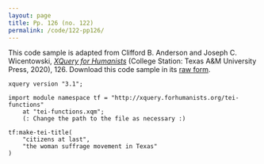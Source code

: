 ```yaml
---
layout: page
title: Pp. 126 (no. 122)
permalink: /code/122-pp126/
---
```


This code sample is adapted from Clifford B. Anderson and Joseph C. Wicentowski, 
[_XQuery for Humanists_](/) (College Station: Texas A&M University Press, 2020), 126. 
Download this code sample in its [raw form](/code/122-pp126/122-pp126.xq).

```xquery
xquery version "3.1";

import module namespace tf = "http://xquery.forhumanists.org/tei-functions"
    at "tei-functions.xqm";
    (: Change the path to the file as necessary :)

tf:make-tei-title(
    "citizens at last",
    "the woman suffrage movement in Texas"
)
```  
